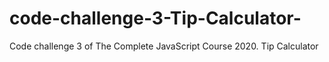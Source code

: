 # code-challenge-3-Tip-Calculator-
Code challenge 3 of The Complete JavaScript Course 2020. Tip Calculator
